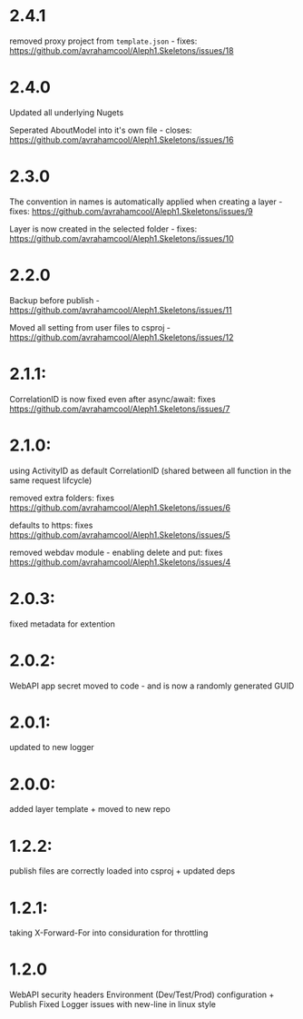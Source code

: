 # 2.4.1
removed proxy project from `template.json` - fixes: https://github.com/avrahamcool/Aleph1.Skeletons/issues/18

# 2.4.0
Updated all underlying Nugets

Seperated AboutModel into it's own file - closes: https://github.com/avrahamcool/Aleph1.Skeletons/issues/16

# 2.3.0
The convention in names is automatically applied when creating a layer - fixes: https://github.com/avrahamcool/Aleph1.Skeletons/issues/9

Layer is now created in the selected folder - fixes: https://github.com/avrahamcool/Aleph1.Skeletons/issues/10

# 2.2.0
Backup before publish - https://github.com/avrahamcool/Aleph1.Skeletons/issues/11

Moved all setting from user files to csproj - https://github.com/avrahamcool/Aleph1.Skeletons/issues/12

# 2.1.1:
CorrelationID is now fixed even after async/await: fixes https://github.com/avrahamcool/Aleph1.Skeletons/issues/7

# 2.1.0:
using ActivityID as default CorrelationID (shared between all function in the same request lifcycle)

removed extra folders: fixes https://github.com/avrahamcool/Aleph1.Skeletons/issues/6

defaults to https: fixes https://github.com/avrahamcool/Aleph1.Skeletons/issues/5

removed webdav module - enabling delete and put: fixes https://github.com/avrahamcool/Aleph1.Skeletons/issues/4

# 2.0.3:
fixed metadata for extention

# 2.0.2:
WebAPI app secret moved to code - and is now a randomly generated GUID

# 2.0.1:
updated to new logger

# 2.0.0:
added layer template + moved to new repo

# 1.2.2:
publish files are correctly loaded into csproj + updated deps

# 1.2.1:
taking X-Forward-For into considuration for throttling

# 1.2.0
WebAPI security headers Environment (Dev/Test/Prod) configuration + Publish Fixed Logger issues with new-line in linux style
